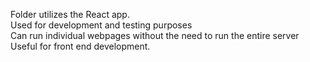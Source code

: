 Folder utilizes the React app. \
Used for development and testing purposes \
Can run individual webpages without the need to run the entire server \
Useful for front end development. 
